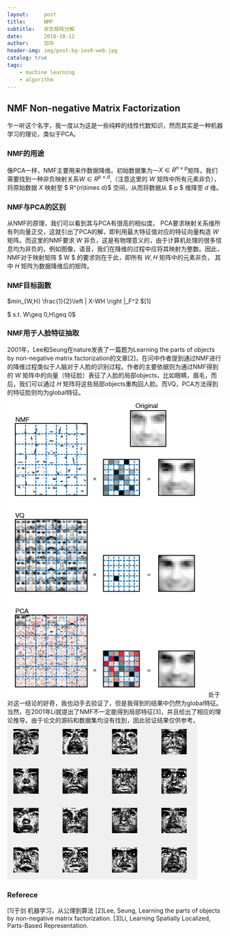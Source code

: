 ```yaml
---
layout:     post
title:      NMF
subtitle:   非负矩阵分解
date:       2018-10-12
author:     加华
header-img: img/post-bg-ios9-web.jpg
catalog: true
tags:
    - machine learning
    - algorithm
---
```


## NMF Non-negative Matrix Factorization
乍一听这个名字，我一度以为这是一些纯粹的线性代数知识，然而其实是一种机器学习的理论，类似于PCA。

### NMF的用途
像PCA一样，NMF主要用来作数据降维。初始数据集为一$X \in R^{n\times p}$矩阵，我们需要找到一种非负映射关系$W \in R^{p\times d}$,（注意这里的 $W$ 矩阵中所有元素非负），将原始数据 $X$ 映射至 $ R^{n\times d}$ 空间，从而将数据从 $ p $ 维降至 $d$ 维。

### NMF与PCA的区别
从NMF的原理，我们可以看到其与PCA有很高的相似度。 PCA要求映射关系维所有列向量正交，这就引出了PCA的解，即利用最大特征值对应的特征向量构造 $W$ 矩阵。而这里的NMF要求 $W$ 非负，这是有物理意义的，由于计算机处理的很多信息均为非负的，例如图像，语音，我们在降维的过程中应将其映射为整数。因此，NMF对于映射矩阵 $ W $ 的要求则在于此，即所有 $W,H$ 矩阵中的元素非负， 其中 $H$ 矩阵为数据降维后的矩阵。

### NMF目标函数
$min_{W,H} \frac{1}{2}\left \| X-WH \right \|_F^2 $[1]

$ s.t. W\geq 0,H\geq 0$

### NMF用于人脸特征抽取
2001年，Lee和Seung在nature发表了一篇题为Learning the parts of objects by non-negative matrix factorization的文章[2]，在问中作者提到通过NMF进行的降维过程类似于人脑对于人脸的识别过程。作者的主要依据则为通过NMF得到的 $W$ 矩阵中的向量（特征脸）表征了人脸的局部objects，比如眼睛，眉毛，而后，我们可以通过 $H$ 矩阵将这些局部objects重构回人脸。而VQ，PCA方法得到的特征脸则均为global特征。
![](/img/nmf_facial_features.jpg)
处于对这一结论的好奇，我也动手去验证了，但是我得到的结果中仍然为global特征。当然，在2001年Li就提出了NMF不一定能得到局部特征[3]，并且给出了相应的理论推导。由于论文的源码和数据集均没有找到，因此验证结果仅供参考。
![这是我的结果](/img/nmf_myresults.jpg)

### Referece
[1]于剑 机器学习，从公理到算法
[2]Lee, Seung, Learning the parts of objects by non-negative matrix factorization.
[3]Li, Learning Spatially Localized, Parts-Based Representation.